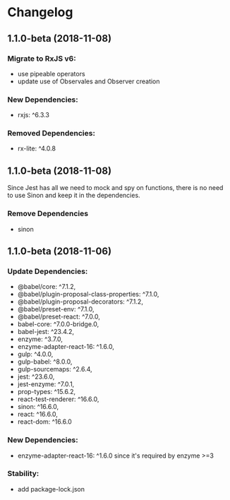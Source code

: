 # Changelog
## 1.1.0-beta (2018-11-08)

### Migrate to RxJS v6:
  - use pipeable operators
  - update use of Observales and Observer creation

### New Dependencies:
  - rxjs: ^6.3.3

### Removed Dependencies:
  -  rx-lite: ^4.0.8

## 1.1.0-beta (2018-11-08)
  Since Jest has all we need to mock and spy on functions, there is no need to use Sinon
  and keep it in the dependencies.

### Remove Dependencies
  - sinon

## 1.1.0-beta (2018-11-06)

### Update Dependencies:
  - @babel/core: ^7.1.2,
  - @babel/plugin-proposal-class-properties: ^7.1.0,
  - @babel/plugin-proposal-decorators: ^7.1.2,
  - @babel/preset-env: ^7.1.0,
  - @babel/preset-react: ^7.0.0,
  - babel-core: ^7.0.0-bridge.0,
  - babel-jest: ^23.4.2,
  - enzyme: ^3.7.0,
  - enzyme-adapter-react-16: ^1.6.0,
  - gulp: ^4.0.0,
  - gulp-babel: ^8.0.0,
  - gulp-sourcemaps: ^2.6.4,
  - jest: ^23.6.0,
  - jest-enzyme: ^7.0.1,
  - prop-types: ^15.6.2,
  - react-test-renderer: ^16.6.0,
  - sinon: ^16.6.0,
  - react: ^16.6.0,
  - react-dom: ^16.6.0

### New Dependencies:
  - enzyme-adapter-react-16: ^1.6.0 since it's required by enzyme >=3

### Stability:
  - add package-lock.json